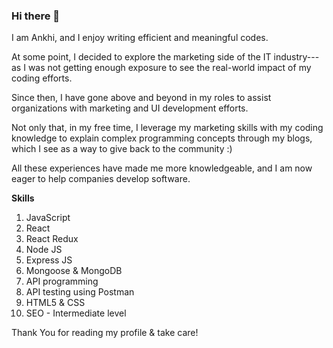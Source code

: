 ### Hi there 👋

I am Ankhi, and I enjoy writing efficient and meaningful codes.

At some point, I decided to explore the marketing side of the IT industry---as I was not getting enough exposure to see the real-world impact of my coding efforts.

Since then, I have gone above and beyond in my roles to assist organizations with marketing and UI development efforts. 

Not only that, in my free time, I leverage my marketing skills with my coding knowledge to explain complex programming concepts through my blogs, which I see as a way to give back to the community :)

All these experiences have made me more knowledgeable, and I am now eager to help companies develop software.

**Skills**
1. JavaScript
2. React
3. React Redux
4. Node JS
5. Express JS
6. Mongoose & MongoDB
7. API programming
8. API testing using Postman
9. HTML5 & CSS
10. SEO - Intermediate level


Thank You for reading my profile & take care!
